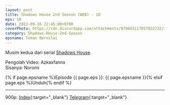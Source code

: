 ```yaml
---
layout: post
title: Shadows House 2nd Season (WEB) - 10
eps: 10
date: 2022-09-16 22:45:00+0700
coverPhoto: https://cdn.discordapp.com/attachments/970663117057032232/1018011888375828640/mpv-shot0138.jpg
category: Shadows-House-2nd-Season
epsname: Teman Bernilai
---
```


Musim kedua dari serial [Shadows House](https://a-1fansub.github.io/Shadows-House-Paketan).

Pengolah Video: Azkaxfannx
<br>
Sisanya: Noromi

{% if page.epsname %}Episode {{ page.eps }}: {{ page.epsname }}{% elsif page.eps %}Unduh{% endif %}

---
900p: [Index](https://proyek.a-1ddl.workers.dev/0:/Musim%20Panas%202022/%5BWEB%5D/%5BA-1%5D%20Shadows%20House%202nd%20Season%20%5BWEB%5D%5Bx264%20900p%5D%5BAAC%5D/%5BA-1%5D%20Shadows%20House%202nd%20Season%20-%2010%20%5BWEB%5D%5Bx264%20900p%5D%5BAAC%5D%5B288F3F61%5D.mkv){:target="_blank"} [Telegram](https://t.me/a1fansubweeklies/120){:target="_blank"}
